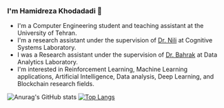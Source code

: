 ### I'm Hamidreza Khodadadi 👋
- I'm a Computer Engineering student and teaching assistant at the University of Tehran.
- I'm a research assistant under the supervision of [Dr. Nili](https://ece.ut.ac.ir/en/~mnili) at Cognitive Systems Laboratory.
- I was a Research assistant under the supervision of [Dr. Bahrak](https://ece.ut.ac.ir/en/~bahrak) at Data Analytics Laboratory.
- I'm interested in Reinforcement Learning, Machine Learning applications, Artificial Intelligence, Data analysis, Deep Learning, and Blockchain research fields.


![Anurag's GitHub stats](https://github-readme-stats.vercel.app/api?username=hamidkhd&theme=tokyonight)
[![Top Langs](https://github-readme-stats.vercel.app/api/top-langs/?username=hamidkhd&layout=compact&theme=tokyonight)](https://github.com/anuraghazra/github-readme-stats)



<!--
**hamidkhd/hamidkhd** is a ✨ _special_ ✨ repository because its `README.md` (this file) appears on your GitHub profile.
### Hi there 👋

Here are some ideas to get you started:

- 🔭 I’m currently working on ...
- 🌱 I’m currently learning ...
- 👯 I’m looking to collaborate on ...
- 🤔 I’m looking for help with ...
- 💬 Ask me about ...
- 📫 How to reach me: ...
- 😄 Pronouns: ...
- ⚡ Fun fact: ...
-->
